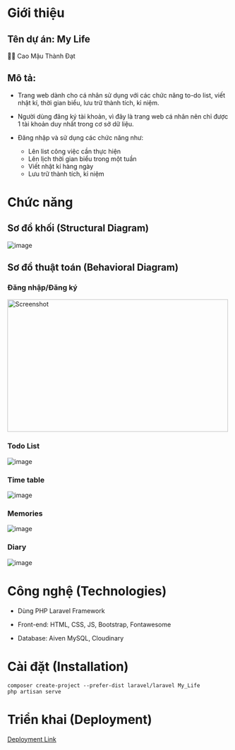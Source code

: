 # Giới thiệu

## Tên dự án: My Life 

👨‍💻 Cao Mậu Thành Đạt

## Mô tả:

- Trang web dành cho cá nhân sử dụng với các chức năng to-do list, viết nhật kí, thời gian biểu, lưu trữ thành tích, kỉ niệm.

- Người dùng đăng ký tài khoản, vì đây là trang web cá nhân nên chỉ được 1 tài khoản duy nhất trong cơ sở dữ liệu.

- Đăng nhập và sử dụng các chức năng như:
  + Lên list công việc cần thực hiện
  + Lên lịch thời gian biểu trong một tuần
  + Viết nhật kí hàng ngày
  + Lưu trữ thành tích, kỉ niệm

# Chức năng

## Sơ đồ khối (Structural Diagram)

![image](https://github.com/user-attachments/assets/08ee0b6f-a547-427c-9dcf-2724e157bd48)

## Sơ đồ thuật toán (Behavioral Diagram)

### Đăng nhập/Đăng ký

<img src="[https://example.com/your_screenshot.png](https://github.com/user-attachments/assets/96ea5d2c-2f6a-4369-8d31-9b415f3f0f6b)" alt="Screenshot" width="500" height="300" />


### Todo List

![image](https://github.com/user-attachments/assets/dc06b108-b169-458c-93b2-875f5f731e76)

### Time table

![image](https://github.com/user-attachments/assets/82c4f595-ff25-41d8-8182-9f806fddf6c8)

### Memories

![image](https://github.com/user-attachments/assets/c0c2eabb-e0c3-4727-bd5c-75d18d91651d)

### Diary

![image](https://github.com/user-attachments/assets/bf7802c2-23e7-4607-987e-330a829da0a4)


# Công nghệ (Technologies)

- Dùng PHP Laravel Framework

- Front-end: HTML, CSS, JS, Bootstrap, Fontawesome

- Database: Aiven MySQL, Cloudinary 

# Cài đặt (Installation)
```
composer create-project --prefer-dist laravel/laravel My_Life
php artisan serve
```

# Triển khai (Deployment)

[Deployment Link](https://mylife-production-d6b8.up.railway.app/)



